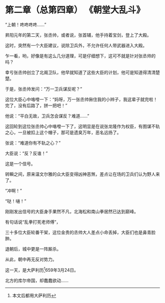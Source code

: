 # 第二章（总第四章）     《朝堂大乱斗》

“上朝！咚咚咚咚……”

昇阳元年的第二天，张丞帅，或者说，张首辅，他手持着宝剑，登上了大殿。

这时，突然有一个大臣建议，说除卫兵外，不允许任何人带武器进入大殿。

乍一看，哟，好像是有这么几分道理，可是仔细想下，这可不就是针对张丞帅的吗？

幸亏张丞帅创立了北阁卫队，他早就知道了这些大臣的计划，他可是知道得清清楚楚。

于是，张丞帅发问：“万一卫兵谋反呢？”

这位大臣心中咯噔一下：“妈呀，万一张丞帅揪住我的小辫子，我这辈子就完啦！完了，没有后路了，拼一把吧！”

他说：“平白无故，卫兵怎会谋反？难道……”

这回轮到这位张丞帅心中咯噔一下了，这明显是在说张龙隆作为权臣，有图谋不轨之心，一旦被扣上这个帽子，那可是遗臭万年，恶名远扬了。

张说：“难道你有不轨之心？”

大臣说：“反？反谁！”

这是一个信号。

转瞬之间，原来温文尔雅的众大臣变得凶神恶煞，差点让在场的卫兵们认为野人来了。

“冲啊！”

“哒！嗵！”

刚刚发出信号的大臣身手果然不凡，北海松和南山拳居然已达到巅峰。

有句话说“乱拳打死老师傅”，

三十多位大臣轮番干架，这位金贵的丞帅大人差点小命丢掉，大臣们也是鼻青脸肿。

退朝后，城中更是一阵厮杀。

从此，朝中再无反对势力。

这一天，是大萨利历[^1]659年3月24日。

北方的库尔帝国，却蠢蠢欲动……

[^1]: 本文后都用大萨利历